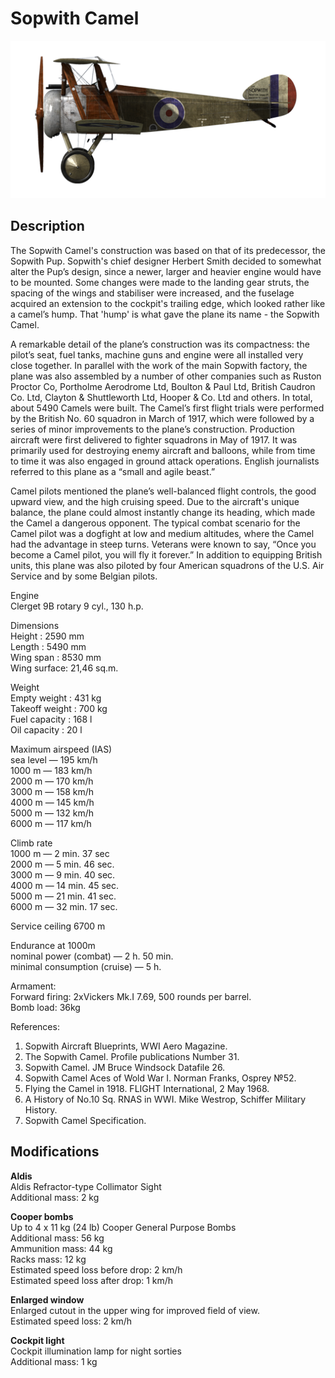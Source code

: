# Sopwith Camel

![sopcamel](../images/planes/sopcamel.png)

## Description

The Sopwith Camel\'s construction was based on that of its predecessor, the Sopwith Pup. Sopwith\'s chief designer Herbert Smith decided to somewhat alter the Pup’s design, since a newer, larger and heavier engine would have to be mounted. Some changes were made to the landing gear struts, the spacing of the wings and stabiliser were increased, and the fuselage acquired an extension to the cockpit\'s trailing edge, which looked rather like a camel’s hump. That \'hump\' is what gave the plane its name - the Sopwith Camel.  
  
A remarkable detail of the plane’s construction was its compactness: the pilot’s seat, fuel tanks, machine guns and engine were all installed very close together. In parallel with the work of the main Sopwith factory, the plane was also assembled by a number of other companies such as Ruston Proctor Co, Portholme Aerodrome Ltd, Boulton & Paul Ltd, British Caudron Co. Ltd, Clayton & Shuttleworth Ltd, Hooper & Co. Ltd and others. In total, about 5490 Camels were built. The Camel’s first flight trials were performed by the British No. 60 squadron in March of 1917, which were followed by a series of minor improvements to the plane’s construction. Production aircraft were first delivered to fighter squadrons in May of 1917. It was primarily used for destroying enemy aircraft and balloons, while from time to time it was also engaged in ground attack operations. English journalists referred to this plane as a “small and agile beast.”  
  
Camel pilots mentioned the plane’s well-balanced flight controls, the good upward view, and the high cruising speed. Due to the aircraft\'s unique balance, the plane could almost instantly change its heading, which made the Camel a dangerous opponent. The typical combat scenario for the Camel pilot was a dogfight at low and medium altitudes, where the Camel had the advantage in steep turns. Veterans were known to say, “Once you become a Camel pilot, you will fly it forever.” In addition to equipping British units, this plane was also piloted by four American squadrons of the U.S. Air Service and by some Belgian pilots.  
  
  
Engine  
Clerget 9B rotary 9 cyl., 130 h.p.  
  
Dimensions  
Height : 2590 mm  
Length : 5490 mm  
Wing span : 8530 mm  
Wing surface: 21,46 sq.m.  
  
Weight  
Empty weight : 431 kg  
Takeoff weight : 700 kg  
Fuel capacity : 168 l  
Oil capacity : 20 l  
  
Maximum airspeed (IAS)  
sea level — 195 km/h  
1000 m — 183 km/h  
2000 m — 170 km/h  
3000 m — 158 km/h  
4000 m — 145 km/h  
5000 m — 132 km/h  
6000 m — 117 km/h  
  
Climb rate  
1000 m — 2 min. 37 sec  
2000 m — 5 min. 46 sec.  
3000 m — 9 min. 40 sec.  
4000 m — 14 min. 45 sec.  
5000 m — 21 min. 41 sec.  
6000 m — 32 min. 17 sec.  
  
Service ceiling 6700 m  
  
Endurance at 1000m  
nominal power (combat) — 2 h. 50 min.  
minimal consumption (cruise) — 5 h.  
  
Armament:  
Forward firing: 2хVickers Mk.I 7.69, 500 rounds per barrel.  
Bomb load: 36kg  
  
References:  
1) Sopwith Aircraft Blueprints, WWI Aero Magazine.  
2) The Sopwith Camel. Profile publications Number 31.  
3) Sopwith Camel. JM Bruce Windsock Datafile 26.  
4) Sopwith Camel Aces of Wold War I.  Norman Franks, Osprey №52.  
5) Flying the Camel in 1918. FLIGHT International, 2 May 1968.  
6) A History of No.10 Sq. RNAS in WWI. Mike Westrop, Schiffer Military History.  
7) Sopwith Camel Specification.

## Modifications

**Aldis**  
Aldis Refractor-type Collimator Sight  
Additional mass: 2 kg

**Cooper bombs**  
Up to 4 x 11 kg (24 lb) Cooper General Purpose Bombs  
Additional mass: 56 kg  
Ammunition mass: 44 kg  
Racks mass: 12 kg  
Estimated speed loss before drop: 2 km/h  
Estimated speed loss after drop: 1 km/h

**Enlarged window**  
Enlarged cutout in the upper wing for improved field of view.  
Estimated speed loss: 2 km/h

**Cockpit light**  
Cockpit illumination lamp for night sorties  
Additional mass: 1 kg
